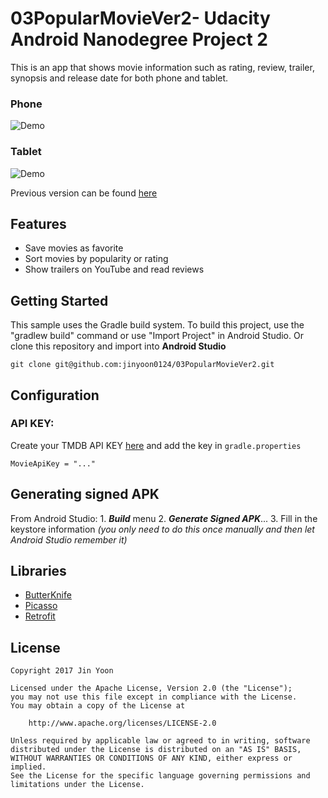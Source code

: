 # 03PopularMovieVer2- Udacity Android Nanodegree Project 2
This is an app that shows movie information such as rating, review, trailer, synopsis and release date for both phone and tablet.

### Phone
![Demo](https://cloud.githubusercontent.com/assets/17938363/22362028/64b02dfa-e414-11e6-9422-5dd594525834.gif)
### Tablet
![Demo](https://cloud.githubusercontent.com/assets/17938363/22362033/72e677b2-e414-11e6-896b-f05b28e58886.png)

Previous version can be found [here](https://github.com/jinyoon0124/02PopularMovie)

## Features
* Save movies as favorite
* Sort movies by popularity or rating 
* Show trailers on YouTube and read reviews

## Getting Started
This sample uses the Gradle build system. To build this project, use the "gradlew build" command or use "Import Project" in Android Studio. Or clone this repository and import into **Android Studio**
```
git clone git@github.com:jinyoon0124/03PopularMovieVer2.git
```

## Configuration
### API KEY:
Create your TMDB API KEY [here](https://www.themoviedb.org/documentation/api) and add the key in `gradle.properties`
```
MovieApiKey = "..."
```

## Generating signed APK
From Android Studio: 1. **_Build_** menu 2. **_Generate Signed APK_**... 3. Fill in the keystore information _(you only need to do this once manually and then let Android Studio remember it)_

## Libraries
* [ButterKnife](http://jakewharton.github.io/butterknife/)
* [Picasso](http://square.github.io/picasso/)
* [Retrofit](https://square.github.io/retrofit/)

## License
```
Copyright 2017 Jin Yoon

Licensed under the Apache License, Version 2.0 (the "License");
you may not use this file except in compliance with the License.
You may obtain a copy of the License at

    http://www.apache.org/licenses/LICENSE-2.0

Unless required by applicable law or agreed to in writing, software
distributed under the License is distributed on an "AS IS" BASIS,
WITHOUT WARRANTIES OR CONDITIONS OF ANY KIND, either express or implied.
See the License for the specific language governing permissions and
limitations under the License.
```
